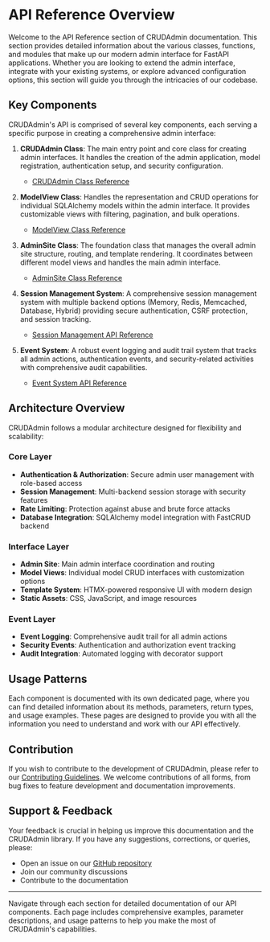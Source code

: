 # API Reference Overview

Welcome to the API Reference section of CRUDAdmin documentation. This section provides detailed information about the various classes, functions, and modules that make up our modern admin interface for FastAPI applications. Whether you are looking to extend the admin interface, integrate with your existing systems, or explore advanced configuration options, this section will guide you through the intricacies of our codebase.

## Key Components

CRUDAdmin's API is comprised of several key components, each serving a specific purpose in creating a comprehensive admin interface:

1. **CRUDAdmin Class**: The main entry point and core class for creating admin interfaces. It handles the creation of the admin application, model registration, authentication setup, and security configuration.

    - [CRUDAdmin Class Reference](crud_admin.md)

2. **ModelView Class**: Handles the representation and CRUD operations for individual SQLAlchemy models within the admin interface. It provides customizable views with filtering, pagination, and bulk operations.

    - [ModelView Class Reference](model_view.md)

3. **AdminSite Class**: The foundation class that manages the overall admin site structure, routing, and template rendering. It coordinates between different model views and handles the main admin interface.

    - [AdminSite Class Reference](admin_site.md)

4. **Session Management System**: A comprehensive session management system with multiple backend options (Memory, Redis, Memcached, Database, Hybrid) providing secure authentication, CSRF protection, and session tracking.

    - [Session Management API Reference](session.md)

5. **Event System**: A robust event logging and audit trail system that tracks all admin actions, authentication events, and security-related activities with comprehensive audit capabilities.

    - [Event System API Reference](events.md)

## Architecture Overview

CRUDAdmin follows a modular architecture designed for flexibility and scalability:

### Core Layer
- **Authentication & Authorization**: Secure admin user management with role-based access
- **Session Management**: Multi-backend session storage with security features
- **Rate Limiting**: Protection against abuse and brute force attacks
- **Database Integration**: SQLAlchemy model integration with FastCRUD backend

### Interface Layer
- **Admin Site**: Main admin interface coordination and routing
- **Model Views**: Individual model CRUD interfaces with customization options
- **Template System**: HTMX-powered responsive UI with modern design
- **Static Assets**: CSS, JavaScript, and image resources

### Event Layer
- **Event Logging**: Comprehensive audit trail for all admin actions
- **Security Events**: Authentication and authorization event tracking
- **Audit Integration**: Automated logging with decorator support

## Usage Patterns

Each component is documented with its own dedicated page, where you can find detailed information about its methods, parameters, return types, and usage examples. These pages are designed to provide you with all the information you need to understand and work with our API effectively.

## Contribution

If you wish to contribute to the development of CRUDAdmin, please refer to our [Contributing Guidelines](../community/CONTRIBUTING.md). We welcome contributions of all forms, from bug fixes to feature development and documentation improvements.

## Support & Feedback

Your feedback is crucial in helping us improve this documentation and the CRUDAdmin library. If you have any suggestions, corrections, or queries, please:

- Open an issue on our [GitHub repository](https://github.com/igorbenav/crudadmin)
- Join our community discussions
- Contribute to the documentation

---

Navigate through each section for detailed documentation of our API components. Each page includes comprehensive examples, parameter descriptions, and usage patterns to help you make the most of CRUDAdmin's capabilities.

